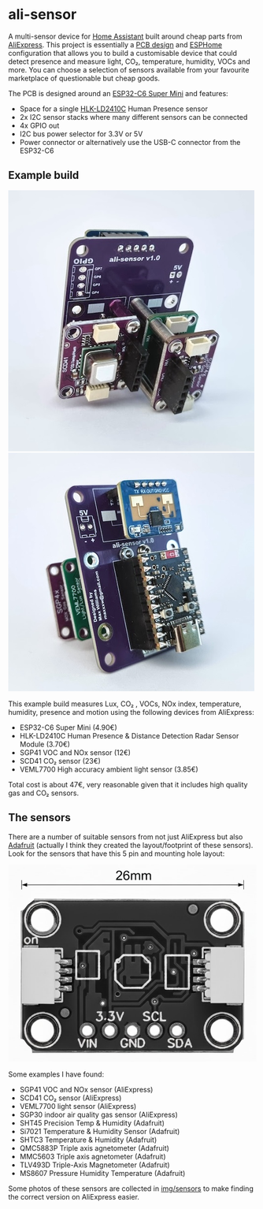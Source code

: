 # ali-sensor

A multi-sensor device for [Home Assistant](https://www.home-assistant.io/) built around cheap parts from [AliExpress](https://aliexpress.com/). This project is essentially a [PCB design](pcb) and [ESPHome](https://esphome.io/) configuration that allows you to build a customisable device that could detect presence and measure light, CO₂, temperature, humidity, VOCs and more. You can choose a selection of sensors available from your favourite marketplace of questionable but cheap goods.

The PCB is designed around an [ESP32-C6 Super Mini](https://www.espboards.dev/esp32/esp32-c6-super-mini/) and features:

- Space for a single [HLK-LD2410C](https://www.hlktech.net/index.php?id=1095) Human Presence sensor
- 2x I2C sensor stacks where many different sensors can be connected
- 4x GPIO out
- I2C bus power selector for 3.3V or 5V
- Power connector or alternatively use the USB-C connector from the ESP32-C6

## Example build

![complete-](img/complete-2.jpg) ![complete-1](img/complete-1.jpg)

This example build measures Lux, CO₂ , VOCs, NOx index, temperature, humidity, presence and motion using the following devices from AliExpress:

- ESP32-C6 Super Mini (4.90€)
- HLK-LD2410C Human Presence & Distance Detection Radar Sensor Module (3.70€)
- SGP41 VOC and NOx sensor (12€)
- SCD41 CO₂ sensor (23€)
- VEML7700 High accuracy ambient light sensor (3.85€)

Total cost is about 47€, very reasonable given that it includes high quality gas and CO₂ sensors.

## The sensors

There are a number of suitable sensors from not just AliExpress but also [Adafruit](https://www.adafruit.com/) (actually I think they created the layout/footprint of these sensors). Look for the sensors that have this 5 pin and mounting hole layout:

![example-sensor](img/sensors/example-sensor.png)

Some examples I have found:

- SGP41 VOC and NOx sensor (AliExpress)
- SCD41 CO₂ sensor (AliExpress)
- VEML7700 light sensor (AliExpress)
- SGP30 indoor air quality gas sensor (AliExpress)
- SHT45 Precision Temp & Humidity (Adafruit)
- Si7021 Temperature & Humidity Sensor (Adafruit)
- SHTC3 Temperature & Humidity (Adafruit)
- QMC5883P Triple axis agnetometer (Adafruit)
- MMC5603 Triple axis agnetometer (Adafruit)
- TLV493D Triple-Axis Magnetometer (Adafruit)
- MS8607 Pressure Humidity Temperature (Adafruit)

Some photos of these sensors are collected in [img/sensors](img/sensors) to make finding the correct version on AliExpress easier.
